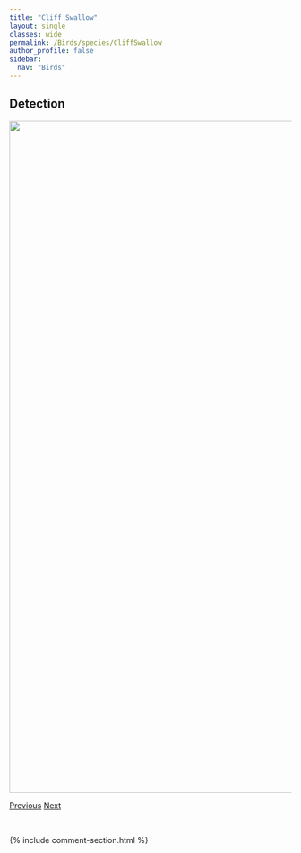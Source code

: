 ```yaml
---
title: "Cliff Swallow"
layout: single
classes: wide
permalink: /Birds/species/CliffSwallow
author_profile: false
sidebar:
  nav: "Birds"
---
```


<h2>Detection</h2>

<a href="https://drive.google.com/uc?export=view&id=1S7l0uGjpVcOWBiiv5Jzjpglkl7qSGqug">
<img src="https://drive.google.com/uc?export=view&id=1S7l0uGjpVcOWBiiv5Jzjpglkl7qSGqug" height = "1200" width = "800">
</a>


<a href="/DevelopmentWebsite/Birds/species/ClarksNutcracker" class="pagination--pager" title="Nucifraga columbiana">Previous</a> <a href="/DevelopmentWebsite/Birds/species/CapeMayWarbler" class="pagination--pager" title="Setophaga tigrina">Next</a>

<p>&nbsp;</p>

{% include comment-section.html %}
